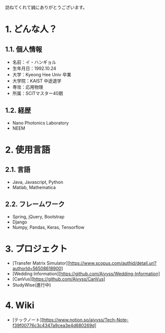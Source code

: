訪ねてくれて誠にありがとうございます。

# 1. どんな人？
## 1.1.  個人情報
- 名前：イ・ハンギョル
- 生年月日：1992.10.24
- 大学：Kyeong Hee Univ 卒業
- 大学院：KAIST 中途退学
- 専攻：応用物理
- 所属：SCITマスター40期

## 1.2. 経歴
- Nano Photonics Laboratory
- NEEM

# 2. 使用言語
## 2.1. 言語
- Java, Javascript, Python
- Matlab, Mathematica
## 2.2. フレームワーク
- Spring, jQuery, Bootstrap
- Django 
- Numpy, Pandas, Keras, Tensorflow

# 3. プロジェクト
- [Transfer Matrix Simulator][https://www.scopus.com/authid/detail.uri?authorId=56508618900]
- [Wedding Information][https://github.com/Aivyss/Wedding-Information]
- [CanVus][https://github.com/Aivyss/CanVus]
- StudyWise(進行中)

# 4. Wiki
- [テックノート][https://www.notion.so/aivyss/Tech-Note-f39f00776c3c4347a9cea3e4d680269d]
